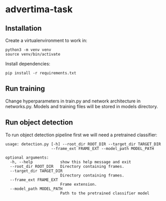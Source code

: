 # advertima-task

## Installation

Create a virtualenvironment to work in:
```
python3 -m venv venv
source venv/bin/activate
```
Install dependencies:
```
pip install -r requirements.txt
```

## Run training

Change hyperparameters in train.py and network architecture in networks.py. Models and training files will be stored in models directory.

## Run object detection

To run object detection pipeline first we will need a pretrained classifier:
```
usage: detection.py [-h] --root_dir ROOT_DIR --target_dir TARGET_DIR
                    --frame_ext FRAME_EXT --model_path MODEL_PATH

optional arguments:
  -h, --help            show this help message and exit
  --root_dir ROOT_DIR   Directory containing frames.
  --target_dir TARGET_DIR
                        Directory containing frames.
  --frame_ext FRAME_EXT
                        Frame extension.
  --model_path MODEL_PATH
                        Path to the pretrained classifier model
```
